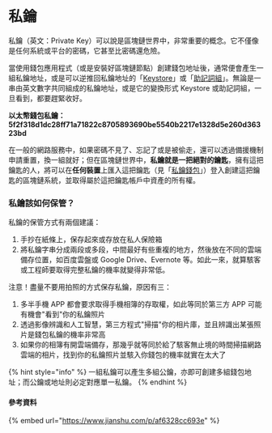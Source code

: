 # 私鑰

私鑰（英文：Private Key）可以說是區塊鏈世界中，非常重要的概念。它不僅像是任何系統或平台的密碼，它甚至比密碼還危險。

當使用錢包應用程式（或是安裝好區塊鏈節點）創建錢包地址後，通常便會產生一組私鑰地址，或是可以逆推回私鑰地址的「[Keystore](keystore.md)」或「[助記詞組](../seed.md)」。無論是一串由英文數字共同組成的私鑰地址，或是它的變換形式 Keystore 或助記詞組，一旦看到，都要趕緊收好。

**以太幣錢包私鑰： 5f2f318d1dc28ff71a71822c8705893690be5540b2217e1328d5e260d36323bd**

在一般的網路服務中，如果密碼不見了、忘記了或是被偷走，還可以透過備援機制申請重置，換一組就好；但在區塊鏈世界中，**私鑰就是一把絕對的鑰匙**，擁有這把鑰匙的人，將可以在**任何裝置**上匯入這把鑰匙（見「[私鑰錢包](../si-bao.md)」）登入創建這把鑰匙的區塊鏈系統，並取得屬於這把鑰匙帳戶中資產的所有權。

### 私鑰該如何保管？

私鑰的保管方式有兩個建議：

1. 手抄在紙條上，保存起來或存放在私人保險箱
2. 將私鑰字串分成兩段或多段，中間最好有些重複的地方，然後放在不同的雲端備存位置，如百度雲盤或 Google Drive、Evernote 等。如此一來，就算駭客或工程師要取得完整私鑰的機率就變得非常低。

注意！盡量不要用拍照的方式保存私鑰，原因有三：

1. 多半手機 APP 都會要求取得手機相簿的存取權，如此等同於第三方 APP 可能有機會"看到"你的私鑰照片
2. 透過影像辨識和人工智慧，第三方程式"掃描"你的相片庫，並且辨識出某張照片是錢包私鑰的機率非常高
3. 如果你的相簿有開雲端備存，那幾乎就等同於給了駭客無止境的時間掃描網路雲端的相片，找到你的私鑰照片並駭入你錢包的機率就實在太大了

{% hint style="info" %}
一組私鑰可以產生多組公鑰，亦即可創建多組錢包地址；而公鑰或地址則必定對應單一私鑰。
{% endhint %}

#### 參考資料

{% embed url="https://www.jianshu.com/p/af6328cc693e" %}

